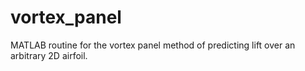 # vortex_panel
MATLAB routine for the vortex panel method of predicting lift over an arbitrary 2D airfoil.
